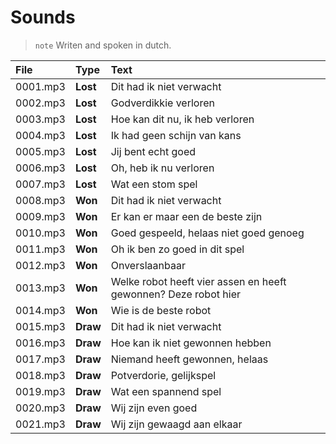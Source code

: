 # Sounds

> ```note``` Writen and spoken in dutch.

| File     | Type     | Text                                                            |
| :------- | :------- | :-------------------------------------------------------------- |
| 0001.mp3 | **Lost** | Dit had ik niet verwacht                                        |
| 0002.mp3 | **Lost** | Godverdikkie verloren                                           |
| 0003.mp3 | **Lost** | Hoe kan dit nu, ik heb verloren                                 |
| 0004.mp3 | **Lost** | Ik had geen schijn van kans                                     |
| 0005.mp3 | **Lost** | Jij bent echt goed                                              |
| 0006.mp3 | **Lost** | Oh, heb ik nu verloren                                          |
| 0007.mp3 | **Lost** | Wat een stom spel                                               |
| 0008.mp3 | **Won**  | Dit had ik niet verwacht                                        |
| 0009.mp3 | **Won**  | Er kan er maar een de beste zijn                                |
| 0010.mp3 | **Won**  | Goed gespeeld, helaas niet goed genoeg                          |
| 0011.mp3 | **Won**  | Oh ik ben zo goed in dit spel                                   |
| 0012.mp3 | **Won**  | Onverslaanbaar                                                  |
| 0013.mp3 | **Won**  | Welke robot heeft vier assen en heeft gewonnen? Deze robot hier |
| 0014.mp3 | **Won**  | Wie is de beste robot                                           |
| 0015.mp3 | **Draw** | Dit had ik niet verwacht                                        |
| 0016.mp3 | **Draw** | Hoe kan ik niet gewonnen hebben                                 |
| 0017.mp3 | **Draw** | Niemand heeft gewonnen, helaas                                  |
| 0018.mp3 | **Draw** | Potverdorie, gelijkspel                                         |
| 0019.mp3 | **Draw** | Wat een spannend spel                                           |
| 0020.mp3 | **Draw** | Wij zijn even goed                                              |
| 0021.mp3 | **Draw** | Wij zijn gewaagd aan elkaar                                     |
